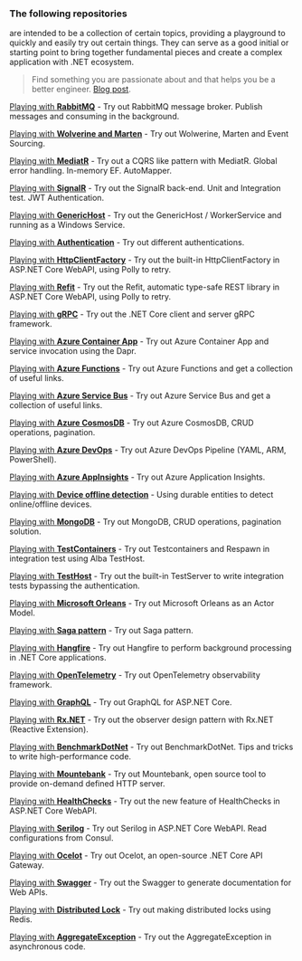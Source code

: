 ### The following repositories
are intended to be a collection of certain topics, providing a playground to quickly and easily try out certain things. They can serve as a good initial or starting point to bring together fundamental pieces and create a complex application with .NET ecosystem.

> Find something you are passionate about and that helps you be a better engineer. [Blog post](https://dev.to/vintharas/how-to-come-up-with-great-side-projects-3kb).

[Playing with **RabbitMQ**](https://github.com/19balazs86/PlayingWithRabbitMQ) - Try out RabbitMQ message broker. Publish messages and consuming in the background.

[Playing with **Wolverine and Marten**](https://github.com/19balazs86/PlayingWithWolverineMarten) - Try out Wolwerine, Marten and Event Sourcing.

[Playing with **MediatR**](https://github.com/19balazs86/PlayingWithMediatR) - Try out a CQRS like pattern with MediatR. Global error handling. In-memory EF. AutoMapper.

[Playing with **SignalR**](https://github.com/19balazs86/PlayingWithSignalR) - Try out the SignalR back-end. Unit and Integration test. JWT Authentication.

[Playing with **GenericHost**](https://github.com/19balazs86/PlayingWithGenericHost) - Try out the GenericHost / WorkerService and running as a Windows Service.

[Playing with **Authentication**](https://github.com/19balazs86/PlayingWithAuthentication) - Try out different authentications.

[Playing with **HttpClientFactory**](https://github.com/19balazs86/PlayingWithHttpClientFactory) - Try out the built-in HttpClientFactory in ASP.NET Core WebAPI, using Polly to retry.

[Playing with **Refit**](https://github.com/19balazs86/PlayingWithRefit) - Try out the Refit, automatic type-safe REST library in ASP.NET Core WebAPI, using Polly to retry.

[Playing with **gRPC**](https://github.com/19balazs86/PlayingWith_gRPC) - Try out the .NET Core client and server gRPC framework.

[Playing with **Azure Container App**](https://github.com/19balazs86/AzureContainerApp) - Try out Azure Container App and service invocation using the Dapr.

[Playing with **Azure Functions**](https://github.com/19balazs86/AzureFunctions) - Try out Azure Functions and get a collection of useful links.

[Playing with **Azure Service Bus**](https://github.com/19balazs86/AzureServiceBus) - Try out Azure Service Bus and get a collection of useful links.

[Playing with **Azure CosmosDB**](https://github.com/19balazs86/AzureCosmosDB) - Try out Azure CosmosDB, CRUD operations, pagination.

[Playing with **Azure DevOps**](https://github.com/19balazs86/AzureDevOps) - Try out Azure DevOps Pipeline (YAML, ARM, PowerShell).

[Playing with **Azure AppInsights**](https://github.com/19balazs86/AzureAppInsights) - Try out Azure Application Insights.

[Playing with **Device offline detection**](https://github.com/19balazs86/PlayingWithDeviceOfflineDetection) - Using durable entities to detect online/offline devices.

[Playing with **MongoDB**](https://github.com/19balazs86/PlayingWithMongoDB) - Try out MongoDB, CRUD operations, pagination solution.

[Playing with **TestContainers**](https://github.com/19balazs86/PlayingWithTestContainers) - Try out Testcontainers and Respawn in integration test using Alba TestHost.

[Playing with **TestHost**](https://github.com/19balazs86/PlayingWithTestHost) - Try out the built-in TestServer to write integration tests bypassing the authentication.

[Playing with **Microsoft Orleans**](https://github.com/19balazs86/PlayingWithOrleans) - Try out Microsoft Orleans as an Actor Model.

[Playing with **Saga pattern**](https://github.com/19balazs86/PlayingWithSagaPattern) - Try out Saga pattern.

[Playing with **Hangfire**](https://github.com/19balazs86/PlayingWithHangfire) - Try out Hangfire to perform background processing in .NET Core applications.

[Playing with **OpenTelemetry**](https://github.com/19balazs86/PlayingWithOpenTelemetry) - Try out OpenTelemetry observability framework.

[Playing with **GraphQL**](https://github.com/19balazs86/PlayingWithGraphQL) - Try out GraphQL for ASP.NET Core.

[Playing with **Rx.NET**](https://github.com/19balazs86/PlayingWithRxDotNet) - Try out the observer design pattern with Rx.NET (Reactive Extension).

[Playing with **BenchmarkDotNet**](https://github.com/19balazs86/PlayingWithBenchmarkDotNet) - Try out BenchmarkDotNet. Tips and tricks to write high-performance code.

[Playing with **Mountebank**](https://github.com/19balazs86/PlayingWithMountebank) - Try out Mountebank, open source tool to provide on-demand defined HTTP server.

[Playing with **HealthChecks**](https://github.com/19balazs86/PlayingWithHealthChecks) - Try out the new feature of HealthChecks in ASP.NET Core WebAPI.

[Playing with **Serilog**](https://github.com/19balazs86/Playing-with-Serilog) - Try out Serilog in ASP.NET Core WebAPI. Read configurations from Consul.

[Playing with **Ocelot**](https://github.com/19balazs86/PlayingWithOcelot) - Try out Ocelot, an open-source .NET Core API Gateway.

[Playing with **Swagger**](https://github.com/19balazs86/PlayingWithSwagger) - Try out the Swagger to generate documentation for Web APIs.

[Playing with **Distributed Lock**](https://github.com/19balazs86/PlayingWithDistributedLock) - Try out making distributed locks using Redis.

[Playing with **AggregateException**](https://github.com/19balazs86/PlayingWithAggregateException) - Try out the AggregateException in asynchronous code.